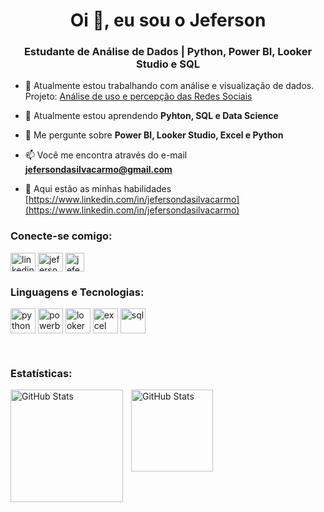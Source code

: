 <h1 align="center">Oi 👋, eu sou o Jeferson</h1>
<h3 align="center">Estudante de Análise de Dados | Python, Power BI, Looker Studio e SQL</h3>

- 🔭 Atualmente estou trabalhando com análise e visualização de dados. Projeto: [Análise de uso e percepção das Redes Sociais](https://lookerstudio.google.com/reporting/c9cff570-dddf-4196-b9e1-3b8c7fff7421)

- 🌱 Atualmente estou aprendendo **Pyhton, SQL e Data Science**

- 💬 Me pergunte sobre **Power BI, Looker Studio, Excel e Python**

- 📫 Você me encontra através do e-mail **jefersondasilvacarmo@gmail.com**

- 📄 Aqui estão as minhas habilidades [https://www.linkedin.com/in/jefersondasilvacarmo](https://www.linkedin.com/in/jefersondasilvacarmo)

<h3 align="left">Conecte-se comigo:</h3>
<p align="left">
<a href="https://linkedin.com/in/https://www.linkedin.com/in/jefersondasilvacarmo" target="blank"><img align="center" src="https://cdn.jsdelivr.net/gh/devicons/devicon@latest/icons/linkedin/linkedin-original.svg" alt="linkedin" height="30" width="40" /></a>
<a href="https://instagram.com/jefersoncarmoo" target="blank"><img align="center" src="https://raw.githubusercontent.com/rahuldkjain/github-profile-readme-generator/master/src/images/icons/Social/instagram.svg" alt="jefersoncarmoo" height="30" width="40" /></a>
<a href="https://twitter.com/jefersooncarm" target="blank"><img align="center" src="https://logos-download.com/wp-content/uploads/2023/12/X_Logo_app_icon.png" alt="jefersooncarm" height="30" width="30" /></a>
</p>

<h3 align="left">Linguagens e Tecnologias:</h3>
<p align="left">
<a href="https://www.python.org" target="blank"><img align="center" src="https://cdn.jsdelivr.net/gh/devicons/devicon@latest/icons/python/python-original.svg" alt="python" height="40" width="40" /></a>
<a href="https://www.microsoft.com/pt-br/power-platform/products/power-bi" target="blank"><img align="center" src="https://img.icons8.com/?size=100&id=Ny0t2MYrJ70p&format=png&color=000000" alt="powerbi" height="40" width="40" /></a>
<a href="https://lookerstudio.google.com/" target="blank"><img align="center" src="https://www.gstatic.com/analytics-lego/svg/ic_looker_studio.svg" alt="lookerstudio" height="40" width="40" /></a> 
<a href="https://www.microsoft.com/pt-br/microsoft-365/excel" target="blank"><img align="center" src="https://img.icons8.com/?size=100&id=117561&format=png&color=000000" alt="excel" height="40" width="40" /></a>
<a href="https://www.postgresql.org" target="blank"><img align="center" src="https://cdn.jsdelivr.net/gh/devicons/devicon@latest/icons/azuresqldatabase/azuresqldatabase-original.svg" alt="sql" height="40" width="40" /></a>
</p>

<br/>

<h3 align="left">Estatísticas:</h3>
  <img 
    align="left" 
    alt="GitHub Stats" 
    height="180" 
    style="padding-right: 10px;" 
    src="https://github-readme-stats.vercel.app/api?username=jefersoncarmoo&show_icons=true&theme=react&include_all_commits=true&locale=pt-br" 
  />
<img 
    align="left" 
    alt="GitHub Stats" 
    height="131" 
    style="padding-right: 10px;" 
    src="https://github-readme-stats.vercel.app/api/top-langs/?username=jefersoncarmoo&theme=react&layout=compact&custom_title=Tecnologias&langs_count=7" 
  />

<!---
- 👋 Hi, I’m @jefersoncarmoo
- 👀 I’m interested in ...
- 🌱 I’m currently learning ...
- 💞️ I’m looking to collaborate on ...
- 📫 How to reach me ...
- 😄 Pronouns: ...
- ⚡ Fun fact: ...


jefersoncarmoo/jefersoncarmoo is a ✨ special ✨ repository because its `README.md` (this file) appears on your GitHub profile.
You can click the Preview link to take a look at your changes.
--->
